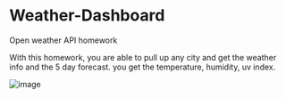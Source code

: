 # Weather-Dashboard
Open weather API homework

With this homework, you are able to pull up any city and get the weather info and the 5 day forecast.
you get the temperature, humidity, uv index. 


![image](https://user-images.githubusercontent.com/57572182/75097372-f1c92700-555e-11ea-85c2-7b3936e88841.png)
